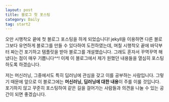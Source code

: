 ```yaml
---
layout: post
title: 블로그 첫 포스팅
category: Daily
tag: start2
---
```


오만 시행착오 끝에 첫 블로그 포스팅을 하게 되었습니다!
jekyll을 이용하면 다른 블로그보다 유연하게 블로그를 만들 수 있다하여 도전하였는데, 며칠 시행착오 끝에 바닥부터 짜는건 포기하고 템플릿을 받아 블로그를 개설했습니다.
그래도 혼자서 꾸역꾸역 해냈다는 점이 매우 기쁩니다^^!
이제 이 블로그에서 제가 원했던 내용들을 열심히 포스팅하도록 하겠습니다.

저는 머신러닝, 그중에서도 특히 딥러닝에 관심을 갖고 이를 공부하는 사람입니다.
그렇기 때문에 앞으로 이 블로그에는 <strong>머신러닝, 딥러닝에 대한 내용</strong>이 주를 이룰 것입니다.
포기하지 않고 꾸준히 포스팅하여 같은 길을 걸어가는 사람들과 의견을 나눌 수 있는 공간이 되면 좋겠습니다.
